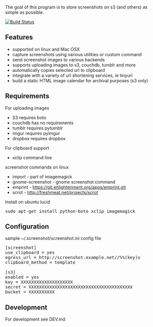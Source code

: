 The goal of this program is to store screenshots on s3 (and others) as simple as possible.


[![Build Status](https://travis-ci.org/sigmonsays/screenshot.svg?branch=master)](https://travis-ci.org/sigmonsays/screenshot)

Features
--------------------
- supported on linux and Mac OSX
- capture screenshots using various utilities or custom command
- send screenshot images to various backends
- supports uploading images to s3, couchdb, tumblr and more
- automatically copies selected url to clipboard
- integrate with a variety of url shortening services, ie tinyurl
- build a static HTML image calendar for archival purposes (s3 only)

Requirements
--------------------
For uploading images
- S3 requires boto
- couchdb has no requirements
- tumblr requires pytumblr
- imgur requires pyimgur
- dropbox requires dropbox

For clipboard support
- xclip command line 

screenshot commands on linux

- import - part of imagemagick
- gnome-screenshot - gnome screenshot command
- emprint - https://git.enlightenment.org/apps/emprint.git
- scrot - http://freshmeat.net/projects/scrot


Install on ubuntu lucid
<pre>
sudo apt-get install python-boto xclip imagemagick
</pre>


Configuration
--------------------
sample ~/.screenshot/screenshot.ini config file

<pre>
[screenshot]
use_clipboard = yes
egress_url = http://screenshot.example.net//%%(key)s
clipboard_method = template

[s3]
enabled = yes
key = XXXXXXXXXXXXXXXXXXXX
secret = XXXXXXXXXXXXXXXXXXXXXXXXXXXXXXXXXXXXXXXX
bucket = XXXXXXXXXX
</pre>





Development
--------------------
For development see DEV.md

